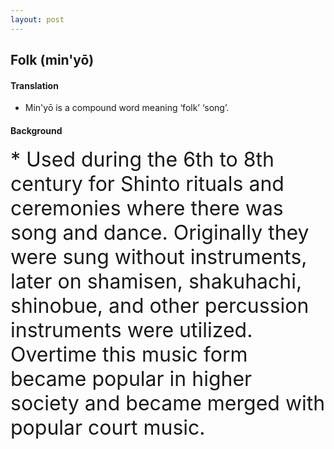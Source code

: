 ```yaml
---
layout: post
---
```


## Folk (min'yō)


#### Translation 
* Min'yō is a compound word meaning ‘folk’ ‘song’.


#### Background
<font size="6">
* Used during the 6th to 8th century for Shinto rituals and ceremonies where there was song and dance. Originally they were sung without instruments, later on shamisen, shakuhachi, shinobue, and other percussion instruments were utilized. Overtime this music form became popular in higher society and became merged with popular court music.
</font>




